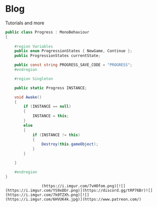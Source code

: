 # Blog
Tutorials and more

```cs
public class Progress : MonoBehaviour
{
    
    #region Variables
    public enum ProgressionStates { NewGame, Continue };
    public ProgressionStates currentState;

    public const string PROGRESS_SAVE_CODE = "PROGRESS";
    #endregion

    #region Singleton

    public static Progress INSTANCE;

    void Awake()
    {
        if (INSTANCE == null)
        {
            INSTANCE = this;
        }
        else
        {
            if (INSTANCE != this)
            {
                Destroy(this.gameObject);
            }
        }

    }

    #endregion
}
```
                    (https://i.imgur.com/7vHOfom.png)[![](https://i.imgur.com/YS9xDDr.png)](https://discord.gg/tRP76Br)![](https://i.imgur.com/7k0TZXh.png)[![](https://i.imgur.com/6HVUK4k.jpg)](https://www.patreon.com/)
